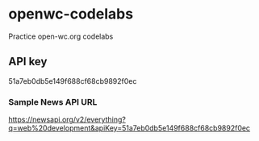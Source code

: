 # openwc-codelabs
Practice open-wc.org codelabs

## API key
51a7eb0db5e149f688cf68cb9892f0ec

### Sample News API URL
https://newsapi.org/v2/everything?q=web%20development&apiKey=51a7eb0db5e149f688cf68cb9892f0ec